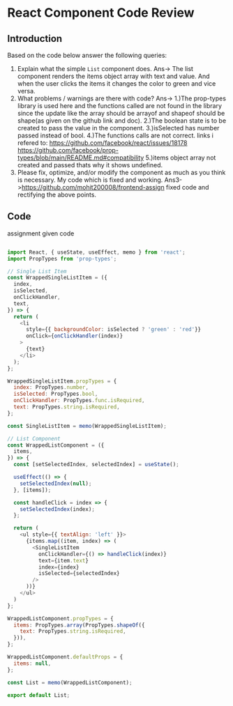 # React Component Code Review

## Introduction

Based on the code below answer the following queries:
1. Explain what the simple `List` component does.
Ans-> The list component renders the items object array with text and value. And when the user clicks the items it changes the color to green and vice versa. 
2. What problems / warnings are there with code?
Ans-> 
1.)The prop-types library is used here and the functions called are not found in the library since the update like the array should be arrayof and shapeof should be shape(as given on the github link and doc).
2.)The boolean state is to be created to pass the value in the component.
3.)isSelected has number passed instead of bool.
4.)The functions calls are not correct.
links i refered to:
https://github.com/facebook/react/issues/18178
https://github.com/facebook/prop-types/blob/main/README.md#compatibility
5.)items object array not created and passed thats why it shows undefined.
3. Please fix, optimize, and/or modify the component as much as you think is necessary.
My code which is fixed and working.
Ans3->https://github.com/mohit200008/frontend-assign
fixed code and rectifying the above points.
## Code

assignment given code
```javascript

import React, { useState, useEffect, memo } from 'react';
import PropTypes from 'prop-types';

// Single List Item
const WrappedSingleListItem = ({
  index,
  isSelected,
  onClickHandler,
  text,
}) => {
  return (
    <li
      style={{ backgroundColor: isSelected ? 'green' : 'red'}}
      onClick={onClickHandler(index)}
    >
      {text}
    </li>
  );
};

WrappedSingleListItem.propTypes = {
  index: PropTypes.number,
  isSelected: PropTypes.bool,
  onClickHandler: PropTypes.func.isRequired,
  text: PropTypes.string.isRequired,
};

const SingleListItem = memo(WrappedSingleListItem);

// List Component
const WrappedListComponent = ({
  items,
}) => {
  const [setSelectedIndex, selectedIndex] = useState();

  useEffect(() => {
    setSelectedIndex(null);
  }, [items]);

  const handleClick = index => {
    setSelectedIndex(index);
  };

  return (
    <ul style={{ textAlign: 'left' }}>
      {items.map((item, index) => (
        <SingleListItem
          onClickHandler={() => handleClick(index)}
          text={item.text}
          index={index}
          isSelected={selectedIndex}
        />
      ))}
    </ul>
  )
};

WrappedListComponent.propTypes = {
  items: PropTypes.array(PropTypes.shapeOf({
    text: PropTypes.string.isRequired,
  })),
};

WrappedListComponent.defaultProps = {
  items: null,
};

const List = memo(WrappedListComponent);

export default List;


```

